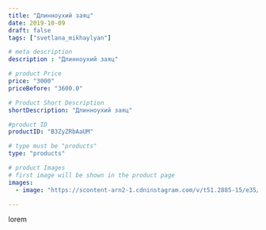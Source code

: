 ```yaml
---
title: "Длинноухий заяц"
date: 2019-10-09
draft: false
tags: ["svetlana_mikhaylyan"]

# meta description
description : "Длинноухий заяц"

# product Price
price: "3000"
priceBefore: "3600.0"

# Product Short Description
shortDescription: "Длинноухий заяц"

#product ID
productID: "B3ZyZRbAaUM"

# type must be "products"
type: "products"

# product Images
# first image will be shown in the product page
images:
  - image: "https://scontent-arn2-1.cdninstagram.com/v/t51.2885-15/e35/71516530_147058153187478_165369563010354693_n.jpg?se=7&tp=1&_nc_ht=scontent-arn2-1.cdninstagram.com&_nc_cat=106&_nc_ohc=9HML9H8WSLcAX9PIU6c&oh=2b6570d6969620efb0100b931e3632b5&oe=6071DA1C&ig_cache_key=MjE1MDk3MTkzNjA2NTI5OTcyNA%3D%3D.2"

---
```

lorem
